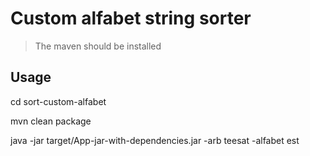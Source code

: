 # Custom alfabet string sorter

> The maven should be installed

## Usage
cd sort-custom-alfabet

mvn clean package

java -jar target/App-jar-with-dependencies.jar -arb teesat -alfabet est